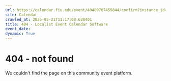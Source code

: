 ```yaml
---
url: https://calendar.fiu.edu/event/49489707459844/confirm?instance_id=49489707491604&return=https%3A%2F%2Fcalendar.fiu.edu%2Fcalendar%3Fevent_types%255B%255D%3D36918157286658
site: Calendar
crawled_at: 2025-05-21T11:17:08.638401
title: 404 - Localist Event Calendar Software
event_date: 
dynamic: True
---
```


# 404 - not found
We couldn't find the page on this community event platform.
